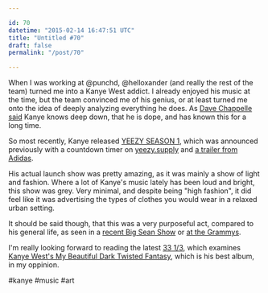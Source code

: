 ```yaml
---

id: 70
datetime: "2015-02-14 16:47:51 UTC"
title: "Untitled #70"
draft: false
permalink: "/post/70"

---
```


When I was working at @punchd, @helloxander (and really the rest of the team) turned me into a Kanye West addict. I already enjoyed his music at the time, but the team convinced me of his genius, or at least turned me onto the idea of deeply analyzing everything he does. As [Dave Chappelle said](https://www.youtube.com/watch?v=R4SYIfhzMmU) Kanye knows deep down, that he is dope, and has known this for a long time.

So most recently, Kanye released [YEEZY SEASON 1](https://www.youtube.com/watch?v=TEYaLzRDyIA), which was announced previously with a countdown timer on [yeezy.supply](http://yeezy.supply/) and [a trailer from Adidas](https://www.youtube.com/watch?v=iXOQrlx3EAM).

His actual launch show was pretty amazing, as it was mainly a show of light and fashion. Where a lot of Kanye's music lately has been loud and bright, this show was grey. Very minimal, and despite being "high fashion", it did feel like it was advertising the types of clothes you would wear in a relaxed urban setting.

It should be said though, that this was a very purposeful act, compared to his general life, as seen in a [recent Big Sean Show](http://pitchfork.com/news/58379-kanye-west-performs-calls-out-nike-during-big-sean-show/) or [at the Grammys](http://uk.businessinsider.com/grammys-taylor-swift-and-kanye-west-2015-2?r=US).


I'm really looking forward to reading the latest [33 1/3](https://en.wikipedia.org/wiki/33%!E2%93), which examines [Kanye West's My Beautiful Dark Twisted Fantasy](http://www.bloomsbury.com/us/kanye-wests-my-beautiful-dark-twisted-fantasy-9781623565428/), which is his best album, in my oppinion.


#kanye #music #art

